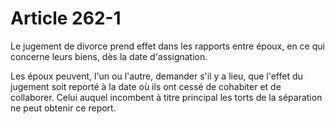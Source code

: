 # Article 262-1

Le jugement de divorce prend effet dans les rapports entre époux, en ce qui concerne leurs biens, dès la date d'assignation.

Les époux peuvent, l'un ou l'autre, demander s'il y a lieu, que l'effet du jugement soit reporté à la date où ils ont cessé de cohabiter et de collaborer. Celui auquel incombent à titre principal les torts de la séparation ne peut obtenir ce report.
